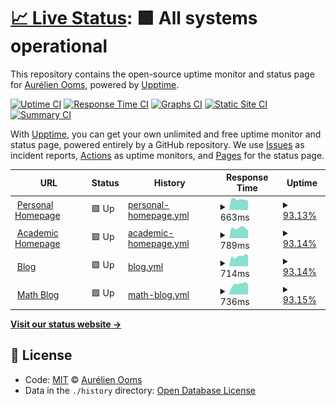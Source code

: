 # [📈 Live Status](https://aureooms.github.io/monitor): <!--live status--> **🟩 All systems operational**

This repository contains the open-source uptime monitor and status page for [Aurélien Ooms](https://aurelienooms.be), powered by [Upptime](https://github.com/upptime/upptime).

[![Uptime CI](https://github.com/koj-co/upptime/workflows/Uptime%20CI/badge.svg)](https://github.com/koj-co/upptime/actions?query=workflow%3A%22Uptime+CI%22)
[![Response Time CI](https://github.com/koj-co/upptime/workflows/Response%20Time%20CI/badge.svg)](https://github.com/koj-co/upptime/actions?query=workflow%3A%22Response+Time+CI%22)
[![Graphs CI](https://github.com/koj-co/upptime/workflows/Graphs%20CI/badge.svg)](https://github.com/koj-co/upptime/actions?query=workflow%3A%22Graphs+CI%22)
[![Static Site CI](https://github.com/koj-co/upptime/workflows/Static%20Site%20CI/badge.svg)](https://github.com/koj-co/upptime/actions?query=workflow%3A%22Static+Site+CI%22)
[![Summary CI](https://github.com/koj-co/upptime/workflows/Summary%20CI/badge.svg)](https://github.com/koj-co/upptime/actions?query=workflow%3A%22Summary+CI%22)

With [Upptime](https://upptime.js.org), you can get your own unlimited and free uptime monitor and status page, powered entirely by a GitHub repository. We use [Issues](https://github.com/aureooms/monitor/issues) as incident reports, [Actions](https://github.com/aureooms/monitor/actions) as uptime monitors, and [Pages](https://aureooms.github.io/monitor) for the status page.

<!--start: status pages-->
<!-- This summary is generated by Upptime (https://github.com/upptime/upptime) -->
<!-- Do not edit this manually, your changes will be overwritten -->
<!-- prettier-ignore -->
| URL | Status | History | Response Time | Uptime |
| --- | ------ | ------- | ------------- | ------ |
| <img alt="" src="https://favicons.githubusercontent.com/aurelienooms.be" height="13"> [Personal Homepage](https://aurelienooms.be) | 🟩 Up | [personal-homepage.yml](https://github.com/aureooms/monitor/commits/master/history/personal-homepage.yml) | <details><summary><img alt="Response time graph" src="./graphs/personal-homepage/response-time-week.png" height="20"> 663ms</summary><br><a href="https://aureooms.github.io/monitor/history/personal-homepage"><img alt="Response time 680" src="https://img.shields.io/endpoint?url=https%3A%2F%2Fraw.githubusercontent.com%2Faureooms%2Fmonitor%2Fmaster%2Fapi%2Fpersonal-homepage%2Fresponse-time.json"></a><br><a href="https://aureooms.github.io/monitor/history/personal-homepage"><img alt="24-hour response time 591" src="https://img.shields.io/endpoint?url=https%3A%2F%2Fraw.githubusercontent.com%2Faureooms%2Fmonitor%2Fmaster%2Fapi%2Fpersonal-homepage%2Fresponse-time-day.json"></a><br><a href="https://aureooms.github.io/monitor/history/personal-homepage"><img alt="7-day response time 663" src="https://img.shields.io/endpoint?url=https%3A%2F%2Fraw.githubusercontent.com%2Faureooms%2Fmonitor%2Fmaster%2Fapi%2Fpersonal-homepage%2Fresponse-time-week.json"></a><br><a href="https://aureooms.github.io/monitor/history/personal-homepage"><img alt="30-day response time 650" src="https://img.shields.io/endpoint?url=https%3A%2F%2Fraw.githubusercontent.com%2Faureooms%2Fmonitor%2Fmaster%2Fapi%2Fpersonal-homepage%2Fresponse-time-month.json"></a><br><a href="https://aureooms.github.io/monitor/history/personal-homepage"><img alt="1-year response time 680" src="https://img.shields.io/endpoint?url=https%3A%2F%2Fraw.githubusercontent.com%2Faureooms%2Fmonitor%2Fmaster%2Fapi%2Fpersonal-homepage%2Fresponse-time-year.json"></a></details> | <details><summary><a href="https://aureooms.github.io/monitor/history/personal-homepage">93.13%</a></summary><a href="https://aureooms.github.io/monitor/history/personal-homepage"><img alt="All-time uptime 97.82%" src="https://img.shields.io/endpoint?url=https%3A%2F%2Fraw.githubusercontent.com%2Faureooms%2Fmonitor%2Fmaster%2Fapi%2Fpersonal-homepage%2Fuptime.json"></a><br><a href="https://aureooms.github.io/monitor/history/personal-homepage"><img alt="24-hour uptime 100.00%" src="https://img.shields.io/endpoint?url=https%3A%2F%2Fraw.githubusercontent.com%2Faureooms%2Fmonitor%2Fmaster%2Fapi%2Fpersonal-homepage%2Fuptime-day.json"></a><br><a href="https://aureooms.github.io/monitor/history/personal-homepage"><img alt="7-day uptime 93.13%" src="https://img.shields.io/endpoint?url=https%3A%2F%2Fraw.githubusercontent.com%2Faureooms%2Fmonitor%2Fmaster%2Fapi%2Fpersonal-homepage%2Fuptime-week.json"></a><br><a href="https://aureooms.github.io/monitor/history/personal-homepage"><img alt="30-day uptime 96.95%" src="https://img.shields.io/endpoint?url=https%3A%2F%2Fraw.githubusercontent.com%2Faureooms%2Fmonitor%2Fmaster%2Fapi%2Fpersonal-homepage%2Fuptime-month.json"></a><br><a href="https://aureooms.github.io/monitor/history/personal-homepage"><img alt="1-year uptime 97.82%" src="https://img.shields.io/endpoint?url=https%3A%2F%2Fraw.githubusercontent.com%2Faureooms%2Fmonitor%2Fmaster%2Fapi%2Fpersonal-homepage%2Fuptime-year.json"></a></details>
| <img alt="" src="https://favicons.githubusercontent.com/research.aurelienooms.be" height="13"> [Academic Homepage](https://research.aurelienooms.be) | 🟩 Up | [academic-homepage.yml](https://github.com/aureooms/monitor/commits/master/history/academic-homepage.yml) | <details><summary><img alt="Response time graph" src="./graphs/academic-homepage/response-time-week.png" height="20"> 789ms</summary><br><a href="https://aureooms.github.io/monitor/history/academic-homepage"><img alt="Response time 871" src="https://img.shields.io/endpoint?url=https%3A%2F%2Fraw.githubusercontent.com%2Faureooms%2Fmonitor%2Fmaster%2Fapi%2Facademic-homepage%2Fresponse-time.json"></a><br><a href="https://aureooms.github.io/monitor/history/academic-homepage"><img alt="24-hour response time 617" src="https://img.shields.io/endpoint?url=https%3A%2F%2Fraw.githubusercontent.com%2Faureooms%2Fmonitor%2Fmaster%2Fapi%2Facademic-homepage%2Fresponse-time-day.json"></a><br><a href="https://aureooms.github.io/monitor/history/academic-homepage"><img alt="7-day response time 789" src="https://img.shields.io/endpoint?url=https%3A%2F%2Fraw.githubusercontent.com%2Faureooms%2Fmonitor%2Fmaster%2Fapi%2Facademic-homepage%2Fresponse-time-week.json"></a><br><a href="https://aureooms.github.io/monitor/history/academic-homepage"><img alt="30-day response time 842" src="https://img.shields.io/endpoint?url=https%3A%2F%2Fraw.githubusercontent.com%2Faureooms%2Fmonitor%2Fmaster%2Fapi%2Facademic-homepage%2Fresponse-time-month.json"></a><br><a href="https://aureooms.github.io/monitor/history/academic-homepage"><img alt="1-year response time 871" src="https://img.shields.io/endpoint?url=https%3A%2F%2Fraw.githubusercontent.com%2Faureooms%2Fmonitor%2Fmaster%2Fapi%2Facademic-homepage%2Fresponse-time-year.json"></a></details> | <details><summary><a href="https://aureooms.github.io/monitor/history/academic-homepage">93.14%</a></summary><a href="https://aureooms.github.io/monitor/history/academic-homepage"><img alt="All-time uptime 97.82%" src="https://img.shields.io/endpoint?url=https%3A%2F%2Fraw.githubusercontent.com%2Faureooms%2Fmonitor%2Fmaster%2Fapi%2Facademic-homepage%2Fuptime.json"></a><br><a href="https://aureooms.github.io/monitor/history/academic-homepage"><img alt="24-hour uptime 100.00%" src="https://img.shields.io/endpoint?url=https%3A%2F%2Fraw.githubusercontent.com%2Faureooms%2Fmonitor%2Fmaster%2Fapi%2Facademic-homepage%2Fuptime-day.json"></a><br><a href="https://aureooms.github.io/monitor/history/academic-homepage"><img alt="7-day uptime 93.14%" src="https://img.shields.io/endpoint?url=https%3A%2F%2Fraw.githubusercontent.com%2Faureooms%2Fmonitor%2Fmaster%2Fapi%2Facademic-homepage%2Fuptime-week.json"></a><br><a href="https://aureooms.github.io/monitor/history/academic-homepage"><img alt="30-day uptime 96.95%" src="https://img.shields.io/endpoint?url=https%3A%2F%2Fraw.githubusercontent.com%2Faureooms%2Fmonitor%2Fmaster%2Fapi%2Facademic-homepage%2Fuptime-month.json"></a><br><a href="https://aureooms.github.io/monitor/history/academic-homepage"><img alt="1-year uptime 97.82%" src="https://img.shields.io/endpoint?url=https%3A%2F%2Fraw.githubusercontent.com%2Faureooms%2Fmonitor%2Fmaster%2Fapi%2Facademic-homepage%2Fuptime-year.json"></a></details>
| <img alt="" src="https://favicons.githubusercontent.com/blog.aurelienooms.be" height="13"> [Blog](https://blog.aurelienooms.be) | 🟩 Up | [blog.yml](https://github.com/aureooms/monitor/commits/master/history/blog.yml) | <details><summary><img alt="Response time graph" src="./graphs/blog/response-time-week.png" height="20"> 714ms</summary><br><a href="https://aureooms.github.io/monitor/history/blog"><img alt="Response time 753" src="https://img.shields.io/endpoint?url=https%3A%2F%2Fraw.githubusercontent.com%2Faureooms%2Fmonitor%2Fmaster%2Fapi%2Fblog%2Fresponse-time.json"></a><br><a href="https://aureooms.github.io/monitor/history/blog"><img alt="24-hour response time 781" src="https://img.shields.io/endpoint?url=https%3A%2F%2Fraw.githubusercontent.com%2Faureooms%2Fmonitor%2Fmaster%2Fapi%2Fblog%2Fresponse-time-day.json"></a><br><a href="https://aureooms.github.io/monitor/history/blog"><img alt="7-day response time 714" src="https://img.shields.io/endpoint?url=https%3A%2F%2Fraw.githubusercontent.com%2Faureooms%2Fmonitor%2Fmaster%2Fapi%2Fblog%2Fresponse-time-week.json"></a><br><a href="https://aureooms.github.io/monitor/history/blog"><img alt="30-day response time 735" src="https://img.shields.io/endpoint?url=https%3A%2F%2Fraw.githubusercontent.com%2Faureooms%2Fmonitor%2Fmaster%2Fapi%2Fblog%2Fresponse-time-month.json"></a><br><a href="https://aureooms.github.io/monitor/history/blog"><img alt="1-year response time 753" src="https://img.shields.io/endpoint?url=https%3A%2F%2Fraw.githubusercontent.com%2Faureooms%2Fmonitor%2Fmaster%2Fapi%2Fblog%2Fresponse-time-year.json"></a></details> | <details><summary><a href="https://aureooms.github.io/monitor/history/blog">93.14%</a></summary><a href="https://aureooms.github.io/monitor/history/blog"><img alt="All-time uptime 97.77%" src="https://img.shields.io/endpoint?url=https%3A%2F%2Fraw.githubusercontent.com%2Faureooms%2Fmonitor%2Fmaster%2Fapi%2Fblog%2Fuptime.json"></a><br><a href="https://aureooms.github.io/monitor/history/blog"><img alt="24-hour uptime 100.00%" src="https://img.shields.io/endpoint?url=https%3A%2F%2Fraw.githubusercontent.com%2Faureooms%2Fmonitor%2Fmaster%2Fapi%2Fblog%2Fuptime-day.json"></a><br><a href="https://aureooms.github.io/monitor/history/blog"><img alt="7-day uptime 93.14%" src="https://img.shields.io/endpoint?url=https%3A%2F%2Fraw.githubusercontent.com%2Faureooms%2Fmonitor%2Fmaster%2Fapi%2Fblog%2Fuptime-week.json"></a><br><a href="https://aureooms.github.io/monitor/history/blog"><img alt="30-day uptime 96.95%" src="https://img.shields.io/endpoint?url=https%3A%2F%2Fraw.githubusercontent.com%2Faureooms%2Fmonitor%2Fmaster%2Fapi%2Fblog%2Fuptime-month.json"></a><br><a href="https://aureooms.github.io/monitor/history/blog"><img alt="1-year uptime 97.77%" src="https://img.shields.io/endpoint?url=https%3A%2F%2Fraw.githubusercontent.com%2Faureooms%2Fmonitor%2Fmaster%2Fapi%2Fblog%2Fuptime-year.json"></a></details>
| <img alt="" src="https://favicons.githubusercontent.com/math.aurelienooms.be" height="13"> [Math Blog](https://math.aurelienooms.be) | 🟩 Up | [math-blog.yml](https://github.com/aureooms/monitor/commits/master/history/math-blog.yml) | <details><summary><img alt="Response time graph" src="./graphs/math-blog/response-time-week.png" height="20"> 736ms</summary><br><a href="https://aureooms.github.io/monitor/history/math-blog"><img alt="Response time 740" src="https://img.shields.io/endpoint?url=https%3A%2F%2Fraw.githubusercontent.com%2Faureooms%2Fmonitor%2Fmaster%2Fapi%2Fmath-blog%2Fresponse-time.json"></a><br><a href="https://aureooms.github.io/monitor/history/math-blog"><img alt="24-hour response time 695" src="https://img.shields.io/endpoint?url=https%3A%2F%2Fraw.githubusercontent.com%2Faureooms%2Fmonitor%2Fmaster%2Fapi%2Fmath-blog%2Fresponse-time-day.json"></a><br><a href="https://aureooms.github.io/monitor/history/math-blog"><img alt="7-day response time 736" src="https://img.shields.io/endpoint?url=https%3A%2F%2Fraw.githubusercontent.com%2Faureooms%2Fmonitor%2Fmaster%2Fapi%2Fmath-blog%2Fresponse-time-week.json"></a><br><a href="https://aureooms.github.io/monitor/history/math-blog"><img alt="30-day response time 703" src="https://img.shields.io/endpoint?url=https%3A%2F%2Fraw.githubusercontent.com%2Faureooms%2Fmonitor%2Fmaster%2Fapi%2Fmath-blog%2Fresponse-time-month.json"></a><br><a href="https://aureooms.github.io/monitor/history/math-blog"><img alt="1-year response time 740" src="https://img.shields.io/endpoint?url=https%3A%2F%2Fraw.githubusercontent.com%2Faureooms%2Fmonitor%2Fmaster%2Fapi%2Fmath-blog%2Fresponse-time-year.json"></a></details> | <details><summary><a href="https://aureooms.github.io/monitor/history/math-blog">93.15%</a></summary><a href="https://aureooms.github.io/monitor/history/math-blog"><img alt="All-time uptime 97.77%" src="https://img.shields.io/endpoint?url=https%3A%2F%2Fraw.githubusercontent.com%2Faureooms%2Fmonitor%2Fmaster%2Fapi%2Fmath-blog%2Fuptime.json"></a><br><a href="https://aureooms.github.io/monitor/history/math-blog"><img alt="24-hour uptime 100.00%" src="https://img.shields.io/endpoint?url=https%3A%2F%2Fraw.githubusercontent.com%2Faureooms%2Fmonitor%2Fmaster%2Fapi%2Fmath-blog%2Fuptime-day.json"></a><br><a href="https://aureooms.github.io/monitor/history/math-blog"><img alt="7-day uptime 93.15%" src="https://img.shields.io/endpoint?url=https%3A%2F%2Fraw.githubusercontent.com%2Faureooms%2Fmonitor%2Fmaster%2Fapi%2Fmath-blog%2Fuptime-week.json"></a><br><a href="https://aureooms.github.io/monitor/history/math-blog"><img alt="30-day uptime 96.95%" src="https://img.shields.io/endpoint?url=https%3A%2F%2Fraw.githubusercontent.com%2Faureooms%2Fmonitor%2Fmaster%2Fapi%2Fmath-blog%2Fuptime-month.json"></a><br><a href="https://aureooms.github.io/monitor/history/math-blog"><img alt="1-year uptime 97.77%" src="https://img.shields.io/endpoint?url=https%3A%2F%2Fraw.githubusercontent.com%2Faureooms%2Fmonitor%2Fmaster%2Fapi%2Fmath-blog%2Fuptime-year.json"></a></details>

<!--end: status pages-->

[**Visit our status website →**](https://aureooms.github.io/monitor)

## 📄 License

- Code: [MIT](./LICENSE) © [Aurélien Ooms](https://aurelienooms.be)
- Data in the `./history` directory: [Open Database License](https://opendatacommons.org/licenses/odbl/1-0/)
